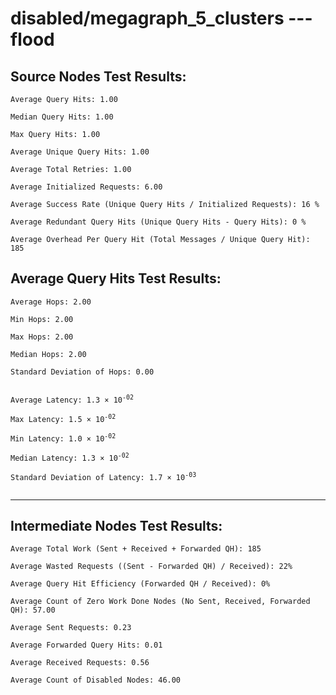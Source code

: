 # disabled/megagraph_5_clusters --- flood
## Source Nodes Test Results:
	Average Query Hits: 1.00

	Median Query Hits: 1.00

	Max Query Hits: 1.00

	Average Unique Query Hits: 1.00

	Average Total Retries: 1.00

	Average Initialized Requests: 6.00

	Average Success Rate (Unique Query Hits / Initialized Requests): 16 %

	Average Redundant Query Hits (Unique Query Hits - Query Hits): 0 %

	Average Overhead Per Query Hit (Total Messages / Unique Query Hit): 185



## Average Query Hits Test Results:
<pre><code>Average Hops: 2.00

Min Hops: 2.00

Max Hops: 2.00

Median Hops: 2.00

Standard Deviation of Hops: 0.00


Average Latency: 1.3 × 10<sup>-02</sup>

Max Latency: 1.5 × 10<sup>-02</sup>

Min Latency: 1.0 × 10<sup>-02</sup>

Median Latency: 1.3 × 10<sup>-02</sup>

Standard Deviation of Latency: 1.7 × 10<sup>-03</sup>

</code></pre>

---------------------------------------------
## Intermediate Nodes Test Results:

	Average Total Work (Sent + Received + Forwarded QH): 185

	Average Wasted Requests ((Sent - Forwarded QH) / Received): 22%

	Average Query Hit Efficiency (Forwarded QH / Received): 0%

	Average Count of Zero Work Done Nodes (No Sent, Received, Forwarded QH): 57.00

	Average Sent Requests: 0.23

	Average Forwarded Query Hits: 0.01

	Average Received Requests: 0.56

	Average Count of Disabled Nodes: 46.00

